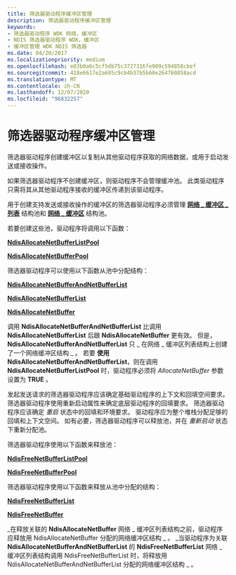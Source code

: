 ```yaml
---
title: 筛选器驱动程序缓冲区管理
description: 筛选器驱动程序缓冲区管理
keywords:
- 筛选器驱动程序 WDK 网络，缓冲区
- NDIS 筛选器驱动程序 WDK，缓冲区
- 缓冲区管理 WDK NDIS 筛选器
ms.date: 04/20/2017
ms.localizationpriority: medium
ms.openlocfilehash: e83b0a6c5cf5db75c3727316fe909c594858cbef
ms.sourcegitcommit: 418e6617e2a695c9cb4b37b5b60e264760858acd
ms.translationtype: MT
ms.contentlocale: zh-CN
ms.lasthandoff: 12/07/2020
ms.locfileid: "96832257"
---
```

# <a name="filter-driver-buffer-management"></a>筛选器驱动程序缓冲区管理





筛选器驱动程序创建缓冲区以复制从其他驱动程序获取的网络数据，或用于启动发送或接收操作。

如果筛选器驱动程序不创建缓冲区，则驱动程序不会管理缓冲池。 此类驱动程序只需将其从其他驱动程序接收的缓冲区传递到该驱动程序。

用于创建支持发送或接收操作的缓冲区的筛选器驱动程序必须管理 [**网络 \_ 缓冲区 \_ 列表**](/windows-hardware/drivers/ddi/ndis/ns-ndis-_net_buffer_list) 结构池和 [**网络 \_ 缓冲区**](/windows-hardware/drivers/ddi/ndis/ns-ndis-_net_buffer) 结构池。

若要创建这些池，驱动程序将调用以下函数：

[**NdisAllocateNetBufferListPool**](/windows-hardware/drivers/ddi/ndis/nf-ndis-ndisallocatenetbufferlistpool)

[**NdisAllocateNetBufferPool**](/windows-hardware/drivers/ddi/ndis/nf-ndis-ndisallocatenetbufferpool)

筛选器驱动程序可以使用以下函数从池中分配结构：

[**NdisAllocateNetBufferAndNetBufferList**](/windows-hardware/drivers/ddi/ndis/nf-ndis-ndisallocatenetbufferandnetbufferlist)

[**NdisAllocateNetBufferList**](/windows-hardware/drivers/ddi/ndis/nf-ndis-ndisallocatenetbufferlist)

[**NdisAllocateNetBuffer**](/windows-hardware/drivers/ddi/ndis/nf-ndis-ndisallocatenetbuffer)

调用 **NdisAllocateNetBufferAndNetBufferList** 比调用 **NdisAllocateNetBufferList** 后跟 **NdisAllocateNetBuffer** 更有效。 但是， **NdisAllocateNetBufferAndNetBufferList** 只 \_ 在网络 \_ 缓冲区列表结构上创建了一个网络缓冲区结构 \_ 。 若要 **使用 NdisAllocateNetBufferAndNetBufferList**，则在调用 **NdisAllocateNetBufferListPool** 时，驱动程序必须将 *AllocateNetBuffer* 参数设置为 **TRUE** 。

发起发送请求的筛选器驱动程序应该确定基础驱动程序的上下文和回填空间要求。 筛选器驱动程序使用重新启动属性来确定底层驱动程序的回填要求。 筛选器驱动程序应该确定 *重启* 状态中的回填和环境要求。 驱动程序应为整个堆栈分配足够的回填和上下文空间。 如有必要，筛选器驱动程序可以释放池，并在 *重新启动* 状态下重新分配池。

筛选器驱动程序使用以下函数来释放池：

[**NdisFreeNetBufferListPool**](/windows-hardware/drivers/ddi/ndis/nf-ndis-ndisfreenetbufferlistpool)

[**NdisFreeNetBufferPool**](/windows-hardware/drivers/ddi/ndis/nf-ndis-ndisfreenetbufferpool)

筛选器驱动程序使用以下函数来释放从池中分配的结构：

[**NdisFreeNetBufferList**](/windows-hardware/drivers/ddi/ndis/nf-ndis-ndisfreenetbufferlist)

[**NdisFreeNetBuffer**](/windows-hardware/drivers/ddi/ndis/nf-ndis-ndisfreenetbuffer)

\_在释放关联的 **NdisAllocateNetBuffer** 网络 \_ 缓冲区列表结构之前，驱动程序应释放用 NdisAllocateNetBuffer 分配的网络缓冲区结构 \_ 。 \_当驱动程序为关联 **NdisAllocateNetBufferAndNetBufferList** 的 **NdisFreeNetBufferList** 网络 \_ 缓冲区列表结构调用 NdisFreeNetBufferList 时，将释放用 NdisAllocateNetBufferAndNetBufferList 分配的网络缓冲区结构 \_ 。

 

